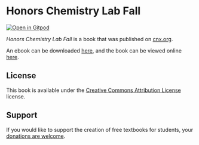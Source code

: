 # Honors Chemistry Lab Fall

[![Open in Gitpod](https://gitpod.io/button/open-in-gitpod.svg)](https://gitpod.io/from-referrer/)

_Honors Chemistry Lab Fall_ is a book that was published on [cnx.org](https://cnx.org/).

An ebook can be downloaded [here](https://github.com/cnx-user-books/cnxbook-honors-chemistry-lab-fall/releases/latest), and the book can be viewed online [here](https://github.com/cnx-user-books/cnxbook-honors-chemistry-lab-fall/releases/latest).

## License
This book is available under the [Creative Commons Attribution License](./LICENSE) license.

## Support
If you would like to support the creation of free textbooks for students, your [donations are welcome](https://riceconnect.rice.edu/donation/support-openstax-banner).
